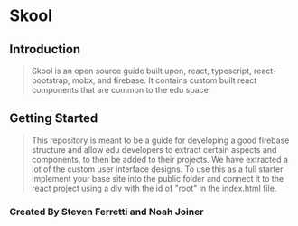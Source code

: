 # Skool
## Introduction 
> Skool is an open source guide built upon, react, typescript, react-bootstrap, mobx, and firebase. It contains custom built react components that are common to the edu space

## Getting Started
> This repository is meant to be a guide for developing a good firebase structure and allow edu developers to extract certain aspects and components, to then be added to their projects.  We have extracted a lot of the custom user interface designs. To use this as a full starter implement your base site into the public folder and connect it to the react project using a div with the id of "root" in the index.html file.

### Created By Steven Ferretti and Noah Joiner
